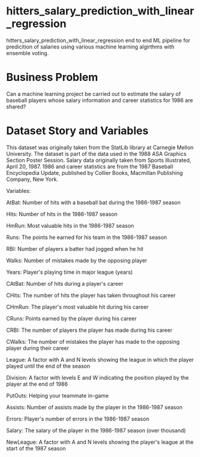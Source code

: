 # hitters_salary_prediction_with_linear_regression
hitters_salary_prediction_with_linear_regression
end to end ML pipeline for predicition of salaries using various machine learning algirthms with ensemble voting.


# Business Problem
Can a machine learning project be carried out to estimate the salary of baseball players whose salary information and career statistics for 1986 are shared?

# Dataset Story and Variables
This dataset was originally taken from the StatLib library at Carnegie Mellon University. The dataset is part of the data used in the 1988 ASA Graphics Section Poster Session. Salary data originally taken from Sports Illustrated, April 20, 1987. 1986 and career statistics are from the 1987 Baseball Encyclopedia Update, published by Collier Books, Macmillan Publishing Company, New York.

Variables:

AtBat: Number of hits with a baseball bat during the 1986-1987 season

Hits: Number of hits in the 1986-1987 season

HmRun: Most valuable hits in the 1986-1987 season

Runs: The points he earned for his team in the 1986-1987 season

RBI: Number of players a batter had jogged when he hit

Walks: Number of mistakes made by the opposing player

Years: Player's playing time in major league (years)

CAtBat: Number of hits during a player's career

CHits: The number of hits the player has taken throughout his career

CHmRun: The player's most valuable hit during his career

CRuns: Points earned by the player during his career

CRBI: The number of players the player has made during his career

CWalks: The number of mistakes the player has made to the opposing player during their career

League: A factor with A and N levels showing the league in which the player played until the end of the season

Division: A factor with levels E and W indicating the position played by the player at the end of 1986

PutOuts: Helping your teammate in-game

Assists: Number of assists made by the player in the 1986-1987 season

Errors: Player's number of errors in the 1986-1987 season

Salary: The salary of the player in the 1986-1987 season (over thousand)

NewLeague: A factor with A and N levels showing the player's league at the start of the 1987 season
